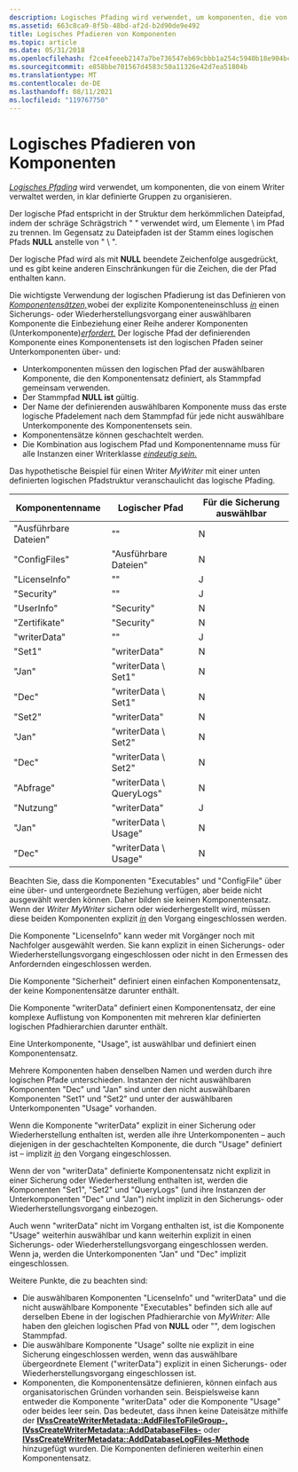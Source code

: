 ```yaml
---
description: Logisches Pfading wird verwendet, um komponenten, die von einem Writer verwaltet werden, in klar definierte Gruppen zu organisieren.
ms.assetid: 663c8ca9-8f5b-48bd-af2d-b2d90de9e492
title: Logisches Pfadieren von Komponenten
ms.topic: article
ms.date: 05/31/2018
ms.openlocfilehash: f2ce4feeeb2147a7be736547eb69cbbb1a254c5940b18e904bc3be3290a2c79b
ms.sourcegitcommit: e858bbe701567d4583c50a11326e42d7ea51804b
ms.translationtype: MT
ms.contentlocale: de-DE
ms.lasthandoff: 08/11/2021
ms.locfileid: "119767750"
---
```

# <a name="logical-pathing-of-components"></a>Logisches Pfadieren von Komponenten

[*Logisches Pfading*](vssgloss-l.md) wird verwendet, um komponenten, die von einem Writer verwaltet werden, in klar definierte Gruppen zu organisieren.

Der logische Pfad entspricht in der Struktur dem herkömmlichen Dateipfad, indem der schräge Schrägstrich " " verwendet wird, um Elemente \\ im Pfad zu trennen. Im Gegensatz zu Dateipfaden ist der Stamm eines logischen Pfads **NULL** anstelle von " \\ ".

Der logische Pfad wird als mit **NULL** beendete Zeichenfolge ausgedrückt, und es gibt keine anderen Einschränkungen für die Zeichen, die der Pfad enthalten kann.

Die wichtigste Verwendung der logischen Pfadierung ist das Definieren von [*Komponentensätzen,*](vssgloss-c.md)wobei der explizite Komponenteneinschluss [*in*](vssgloss-e.md) einen Sicherungs- oder Wiederherstellungsvorgang einer auswählbaren Komponente die Einbeziehung einer Reihe anderer Komponenten (Unterkomponente)[*erfordert.*](vssgloss-s.md) Der logische Pfad der definierenden Komponente eines Komponentensets ist den logischen Pfaden seiner Unterkomponenten über- und:

-   Unterkomponenten müssen den logischen Pfad der auswählbaren Komponente, die den Komponentensatz definiert, als Stammpfad gemeinsam verwenden.
-   Der Stammpfad **NULL ist** gültig.
-   Der Name der definierenden auswählbaren Komponente muss das erste logische Pfadelement nach dem Stammpfad für jede nicht auswählbare Unterkomponente des Komponentensets sein.
-   Komponentensätze können geschachtelt werden.
-   Die Kombination aus logischem Pfad und Komponentenname muss für alle Instanzen einer Writerklasse [*eindeutig sein.*](vssgloss-w.md)

Das hypothetische Beispiel für einen Writer *MyWriter* mit einer unten definierten logischen Pfadstruktur veranschaulicht das logische Pfading.



| Komponentenname | Logischer Pfad            | Für die Sicherung auswählbar |
|----------------|-------------------------|-----------------------|
| "Ausführbare Dateien"  | ""                      | N                     |
| "ConfigFiles"  | "Ausführbare Dateien"           | N                     |
| "LicenseInfo"  | ""                      | J                     |
| "Security"     | ""                      | J                     |
| "UserInfo"     | "Security"              | N                     |
| "Zertifikate" | "Security"              | N                     |
| "writerData"   | ""                      | J                     |
| "Set1"         | "writerData"            | N                     |
| "Jan"          | "writerData \\ Set1"      | N                     |
| "Dec"          | "writerData \\ Set1"      | N                     |
| "Set2"         | "writerData"            | N                     |
| "Jan"          | "writerData \\ Set2"      | N                     |
| "Dec"          | "writerData \\ Set2"      | N                     |
| "Abfrage"        | "writerData \\ QueryLogs" | N                     |
| "Nutzung"        | "writerData"            | J                     |
| "Jan"          | "writerData \\ Usage"     | N                     |
| "Dec"          | "writerData \\ Usage"     | N                     |



 

Beachten Sie, dass die Komponenten "Executables" und "ConfigFile" über eine über- und untergeordnete Beziehung verfügen, aber beide nicht ausgewählt werden können. Daher bilden sie keinen Komponentensatz. Wenn der *Writer MyWriter* sichern oder wiederhergestellt wird, müssen diese beiden Komponenten explizit [*in*](vssgloss-e.md) den Vorgang eingeschlossen werden.

Die Komponente "LicenseInfo" kann weder mit Vorgänger noch mit Nachfolger ausgewählt werden. Sie kann explizit in einen Sicherungs- oder Wiederherstellungsvorgang eingeschlossen oder nicht in den Ermessen des Anfordernden eingeschlossen werden.

Die Komponente "Sicherheit" definiert einen einfachen Komponentensatz, der keine Komponentensätze darunter enthält.

Die Komponente "writerData" definiert einen Komponentensatz, der eine komplexe Auflistung von Komponenten mit mehreren klar definierten logischen Pfadhierarchien darunter enthält.

Eine Unterkomponente, "Usage", ist auswählbar und definiert einen Komponentensatz.

Mehrere Komponenten haben denselben Namen und werden durch ihre logischen Pfade unterschieden. Instanzen der nicht auswählbaren Komponenten "Dec" und "Jan" sind unter den nicht auswählbaren Komponenten "Set1" und "Set2" und unter der auswählbaren Unterkomponenten "Usage" vorhanden.

Wenn die Komponente "writerData" explizit in einer Sicherung oder Wiederherstellung enthalten ist, werden alle ihre Unterkomponenten – auch diejenigen [](vssgloss-e.md)in der geschachtelten Komponente, die durch "Usage" definiert ist – implizit [*in*](vssgloss-i.md) den Vorgang eingeschlossen.

Wenn der von "writerData" definierte Komponentensatz nicht explizit in einer Sicherung oder Wiederherstellung enthalten ist, werden die Komponenten "Set1", "Set2" und "QueryLogs" (und ihre Instanzen der Unterkomponenten "Dec" und "Jan") nicht implizit in den Sicherungs- oder Wiederherstellungsvorgang einbezogen.

Auch wenn "writerData" nicht im Vorgang enthalten ist, ist die Komponente "Usage" weiterhin auswählbar und kann weiterhin explizit in einen Sicherungs- oder Wiederherstellungsvorgang eingeschlossen werden. Wenn ja, werden die Unterkomponenten "Jan" und "Dec" implizit eingeschlossen.

Weitere Punkte, die zu beachten sind:

-   Die auswählbaren Komponenten "LicenseInfo" und "writerData" und die nicht auswählbare Komponente "Executables" befinden sich alle auf derselben Ebene in der logischen Pfadhierarchie von *MyWriter:* Alle haben den gleichen logischen Pfad von **NULL** oder "", dem logischen Stammpfad.
-   Die auswählbare Komponente "Usage" sollte nie explizit in eine Sicherung eingeschlossen werden, wenn das auswählbare übergeordnete Element ("writerData") explizit in einen Sicherungs- oder Wiederherstellungsvorgang eingeschlossen ist.
-   Komponenten, die Komponentensätze definieren, können einfach aus organisatorischen Gründen vorhanden sein. Beispielsweise kann entweder die Komponente "writerData" oder die Komponente "Usage" oder beides leer sein. Das bedeutet, [](vssgloss-f.md) dass ihnen keine Dateisätze mithilfe der [**IVssCreateWriterMetadata::AddFilesToFileGroup-,**](/windows/desktop/api/VsWriter/nf-vswriter-ivsscreatewritermetadata-addfilestofilegroup) [**IVssCreateWriterMetadata::AddDatabaseFiles-**](/windows/desktop/api/VsWriter/nf-vswriter-ivsscreatewritermetadata-adddatabasefiles) oder [**IVssCreateWriterMetadata::AddDatabaseLogFiles-Methode**](/windows/desktop/api/VsWriter/nf-vswriter-ivsscreatewritermetadata-adddatabaselogfiles) hinzugefügt wurden. Die Komponenten definieren weiterhin einen Komponentensatz.

 

 



